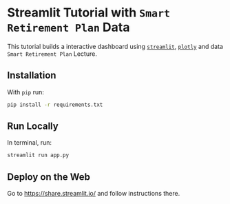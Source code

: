 # Streamlit Tutorial with `Smart Retirement Plan` Data

This tutorial builds a interactive dashboard
using [`streamlit`](https://streamlit.io/), [`plotly`](https://plotly.com/python/) and
data `Smart Retirement Plan` Lecture.


## Installation

With `pip` run:

```sh
pip install -r requirements.txt
```

## Run Locally

In terminal, run:

```sh
streamlit run app.py
```

## Deploy on the Web

Go to https://share.streamlit.io/ and follow instructions there.
